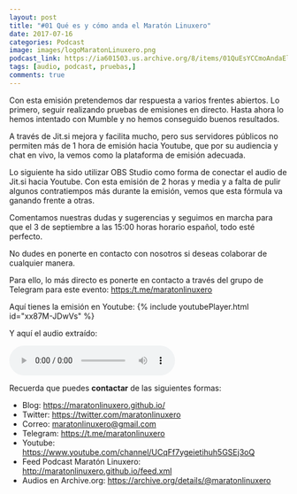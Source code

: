 ```yaml
---
layout: post
title: "#01 Qué es y cómo anda el Maratón Linuxero"
date: 2017-07-16
categories: Podcast
image: images/logoMaratonLinuxero.png
podcast_link: https://ia601503.us.archive.org/8/items/01QuEsYCCmoAndaElMaratanLinuxero/%2301%20Qu%C3%A9%20es%20y%20c%C3%B3mo%20anda%20el%20Marat%C3%B3n%20Linuxero.mp3
tags: [audio, podcast, pruebas,]
comments: true
---
```

Con esta emisión pretendemos dar respuesta a varios frentes abiertos. 
Lo primero, seguir realizando pruebas de emisiones en directo. Hasta ahora lo hemos intentado con Mumble y no hemos conseguido buenos resultados.

A través de Jit.si mejora y facilita mucho, pero sus servidores públicos no permiten más de 1 hora de emisión hacia Youtube, que por su audiencia y chat en vivo, la vemos como la plataforma de emisión adecuada.

Lo siguiente ha sido utilizar OBS Studio como forma de conectar el audio de Jit.si hacia Youtube. Con esta emisión de 2 horas y media y a falta de pulir algunos contratiempos más durante la emisión, vemos que esta fórmula va ganando frente a otras.

Comentamos nuestras dudas y sugerencias y seguimos en marcha para que el 3 de septiembre a las 15:00 horas horario español, todo esté perfecto.

No dudes en ponerte en contacto con nosotros si deseas colaborar de cualquier manera.

Para ello, lo más directo es ponerte en contacto a través del grupo de Telegram para este evento: <https:/t.me/maratonlinuxero>

Aquí tienes la emisión en Youtube: {% include youtubePlayer.html id="xx87M-JDwVs" %}

Y aquí el audio extraído:

<audio controls>
  <source src="https://ia601503.us.archive.org/8/items/01QuEsYCCmoAndaElMaratanLinuxero/%2301%20Qu%C3%A9%20es%20y%20c%C3%B3mo%20anda%20el%20Marat%C3%B3n%20Linuxero.mp3" type="audio/mpeg">
</audio>


Recuerda que puedes **contactar** de las siguientes formas:

+ Blog: <https://maratonlinuxero.github.io/>
+ Twitter: <https://twitter.com/maratonlinuxero>
+ Correo: <maratonlinuxero@gmail.com>
+ Telegram: <https://t.me/maratonlinuxero>
+ Youtube: <https://www.youtube.com/channel/UCqFf7ygeietihuh5GSEj3oQ>
+ Feed Podcast Maratón Linuxero: <http://maratonlinuxero.github.io/feed.xml>
+ Audios en Archive.org: <https://archive.org/details/@maratonlinuxero>
